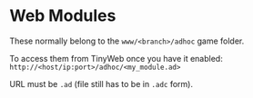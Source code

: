 # Web Modules
These normally belong to the `www/<branch>/adhoc` game folder.

To access them from TinyWeb once you have it enabled: `http://<host/ip:port>/adhoc/<my_module.ad>` 

URL must be `.ad` (file still has to be in `.adc` form).
